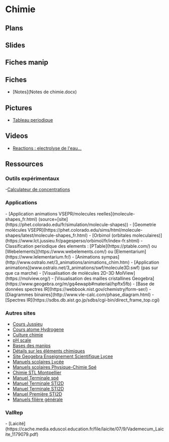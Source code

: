 <h1> Chimie </h1>

<h2> Plans </h2>

<h2> Slides </h2>

<h2> Fiches manip </h2>

<h2> Fiches </h2>

- [Notes](Notes de chimie.docx)

<h2> Pictures </h2>

- [Tableau periodique](tableau_periodique-couleur.png)

<h2> Videos </h2>

- [Reactions : electrolyse de l'eau...](https://www.beautifulchemistry.net/reaction)


<h2> Ressources </h2>

<h3> Outils expérimentaux </h3>

-[Calculateur de concentrations](https://www.periodni.com/fr/preparation_des_solutions.php)

<h3> Applications </h3>
- [Application animations VSEPR/molecules reelles](molecule-shapes_fr.html) (source=[site](https://phet.colorado.edu/fr/simulation/molecule-shapes))
- [Geometrie molécules VSEPR](https://phet.colorado.edu/sims/html/molecule-shapes/latest/molecule-shapes_fr.html)
- [Orbimol (orbitales moleculaires)](https://www.lct.jussieu.fr/pagesperso/orbimol/fr/index-fr.shtml)
- Classification periodique des elements : [PTable](https://ptable.com/) ou [Webelements](https://www.webelements.com/) ou [Elementarium](https://www.lelementarium.fr/)
- [Animations sympas](http://www.ostralo.net/3_animations/animations_chim.htm)
- [Application animations](www.ostralo.net/3_animations/swf/molecule3D.swf) (pas sur que ca marche)
- [Visualisation de molécules 2D-3D MolView](https://molview.org/)
- [Visualisation des mailles cristallines Geogebra](https://www.geogebra.org/m/gq4ewapb#material/hpftx5fb)
- [Base de données spectres IR](https://webbook.nist.gov/chemistry/form-ser/)
- [Diagrammes binaires](http://www.vle-calc.com/phase_diagram.html)
- [Spectres IR](https://sdbs.db.aist.go.jp/sdbs/cgi-bin/direct_frame_top.cgi)

<h3> Autres sites </h3>

- [Cours Jussieu](https://www.lct.jussieu.fr/pagesperso/chaquin/)
- [Cours atome Hydrogene](https://www.lct.jussieu.fr/pagesperso/chaquin/2.Atome_Hydrogene.pdf)
- [Culture chimie](http://culturesciences.chimie.ens.fr/)
- [pH scale](https://www.compoundchem.com/2015/07/09/ph-scale/)
- [Bases des manips](http://chimactiv.agroparistech.fr/fr/bases)
- [Détails sur les éléments chimiques](https://www.elementschimiques.fr/?fr)
- [Site Geogebra Enseignement Scientifique Lycee](https://www.geogebra.org/m/gq4ewapb)
- [Manuels scolaires Lycée](https://mesmanuels.fr/?version=acces-libre&discipline=physique-chimie)
- [Manuels scolaires Physique-Chimie Spé](https://manuelnumeriquemax.belin.education/#books)
- [Chimie STL Montpellier](https://spcl.ac-montpellier.fr/moodle/course/view.php?id=61)
- [Manuel Terminale spé](https://manuelnumeriquemax.belin.education/physique_chimie-terminale/topics/start)
- [Manuel Terminale STI2D](https://demo.libmanuels.fr/demo/9782206104980/specimen/0/?title=Physique%20-%20Chimie%20Tle%20STI2D%20(2020)&editor=Delagrave&version=2)
- [Manuel Terminale STI2D](https://mesmanuels.fr/acces-libre/9782016279427)
- [Manuel Première STI2D](https://mesmanuels.fr/acces-libre/9782017098324)
- [Manuels filière générale](https://www.lelivrescolaire.fr/matiere/physique-chimie)


<h3> ValRep </h3>
- [Laicité](https://cache.media.eduscol.education.fr/file/laicite/07/9/Vademecum_Laicite_1179079.pdf)


